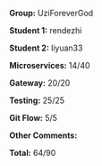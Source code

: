 **Group:** UziForeverGod

**Student 1:** rendezhi

**Student 2:** liyuan33

**Microservices:** 14/40

**Gateway:** 20/20

**Testing:** 25/25

**Git Flow:** 5/5

**Other Comments:** 


**Total:** 64/90

